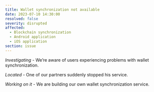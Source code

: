 ```yaml
---
title: Wallet synchronization not available
date: 2023-07-10 14:30:00
resolved: false
severity: disrupted
affected:
  - Blockchain synchronization
  - Android application
  - iOS application
section: issue
---
```


*Investigating* - We’re aware of users experiencing problems with wallet synchronization.

*Located* - One of our partners suddenly stopped his service.

*Working on it* - We are building our own wallet synchronization service.
